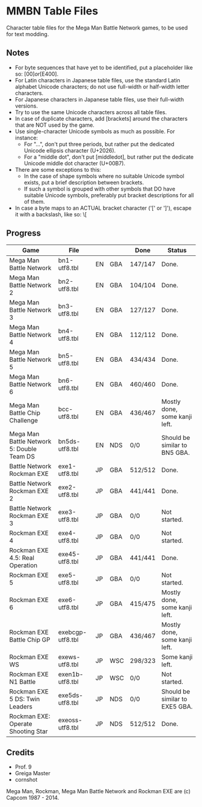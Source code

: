 MMBN Table Files
================
Character table files for the Mega Man Battle Network games, to be used for text modding.

Notes
-----
* For byte sequences that have yet to be identified, put a placeholder like so: [$00] or [$E400].
* For Latin characters in Japanese table files, use the standard Latin alphabet Unicode characters; do not use full-width or half-width letter characters.
* For Japanese characters in Japanese table files, use their full-width versions.
* Try to use the same Unicode characters across all table files.
* In case of duplicate characters, add [brackets] around the characters that are NOT used by the game.
* Use single-character Unicode symbols as much as possible. For instance:
  * For "...", don't put three periods, but rather put the dedicated Unicode ellipsis character (U+2026).
  * For a "middle dot", don't put [middledot], but rather put the dedicate Unicode middle dot character (U+00B7).
* There are some exceptions to this:
  * In the case of shape symbols where no suitable Unicode symbol exists, put a brief description between brackets.
  * If such a symbol is grouped with other symbols that DO have suitable Unicode symbols, preferably put bracket descriptions for all of them.
* In case a byte maps to an ACTUAL bracket character ('[' or ']'), escape it with a backslash, like so: \\[

Progress
--------
| Game                                      | File             |    |     | Done    | Status				|
| ----------------------------------------- | ---------------- |--- | --- | --------| --------------------------------- |
| Mega Man Battle Network                   | bn1-utf8.tbl     | EN | GBA | 147/147 | Done.				|
| Mega Man Battle Network 2                 | bn2-utf8.tbl     | EN | GBA | 104/104 | Done.				|
| Mega Man Battle Network 3                 | bn3-utf8.tbl     | EN | GBA | 127/127 | Done.				|
| Mega Man Battle Network 4                 | bn4-utf8.tbl     | EN | GBA | 112/112 | Done.				|
| Mega Man Battle Network 5                 | bn5-utf8.tbl     | EN | GBA | 434/434 | Done.				|
| Mega Man Battle Network 6                 | bn6-utf8.tbl     | EN | GBA | 460/460 | Done.				|
| Mega Man Battle Chip Challenge            | bcc-utf8.tbl     | EN | GBA | 436/467 | Mostly done, some kanji left.	|
| Mega Man Battle Network 5: Double Team DS | bn5ds-utf8.tbl   | EN | NDS | 0/0     | Should be similar to BN5 GBA.	|
| Battle Network Rockman EXE                | exe1-utf8.tbl    | JP | GBA | 512/512 | Done.				|
| Battle Network Rockman EXE 2              | exe2-utf8.tbl    | JP | GBA | 441/441 | Done.				|
| Battle Network Rockman EXE 3              | exe3-utf8.tbl    | JP | GBA | 0/0     | Not started.			|
| Rockman EXE 4                             | exe4-utf8.tbl    | JP | GBA | 0/0     | Not started.			|
| Rockman EXE 4.5: Real Operation           | exe45-utf8.tbl   | JP | GBA | 441/441 | Done.				|
| Rockman EXE 5                             | exe5-utf8.tbl    | JP | GBA | 0/0     | Not started.			|
| Rockman EXE 6                             | exe6-utf8.tbl    | JP | GBA | 415/475 | Mostly done, some kanji left.	|
| Rockman EXE Battle Chip GP                | exebcgp-utf8.tbl | JP | GBA | 436/467 | Mostly done, some kanji left.	|
| Rockman EXE WS                            | exews-utf8.tbl   | JP | WSC | 298/323 | Some kanji left.			|
| Rockman EXE N1 Battle                     | exen1b-utf8.tbl  | JP | WSC | 0/0     | Not started.			|
| Rockman EXE 5 DS: Twin Leaders            | exe5ds-utf8.tbl  | JP | NDS | 0/0     | Should be similar to EXE5 GBA.	|
| Rockman EXE: Operate Shooting Star        | exeoss-utf8.tbl  | JP | NDS | 512/512 | Done.				|

Credits
-------
* Prof. 9
* Greiga Master
* cornshot

Mega Man, Rockman, Mega Man Battle Network and Rockman EXE are (c) Capcom 1987 - 2014.
